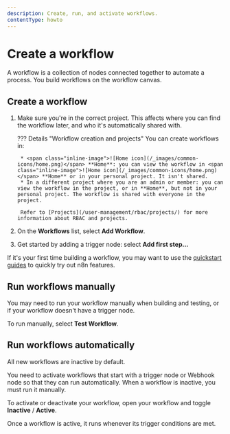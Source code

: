 ```yaml
---
description: Create, run, and activate workflows.
contentType: howto
---
```


# Create a workflow

A workflow is a collection of nodes connected together to automate a process. You build workflows on the workflow canvas.

## Create a workflow

1. Make sure you're in the correct project. This affects where you can find the workflow later, and who it's automatically shared with.

    ??? Details "Workflow creation and projects"
		You can create workflows in:
		
		* <span class="inline-image">![Home icon](/_images/common-icons/home.png)</span> **Home**: you can view the workflow in <span class="inline-image">![Home icon](/_images/common-icons/home.png)</span> **Home** or in your personal project. It isn't shared.
		* In a different project where you are an admin or member: you can view the workflow in the project, or in **Home**, but not in your personal project. The workflow is shared with everyone in the project.

		Refer to [Projects](/user-management/rbac/projects/) for more information about RBAC and projects.
 
1. On the **Workflows** list, select **Add Workflow**.
1. Get started by adding a trigger node: select **Add first step...**

If it's your first time building a workflow, you may want to use the [quickstart guides](/try-it-out/) to quickly try out n8n features.

## Run workflows manually

You may need to run your workflow manually when building and testing, or if your workflow doesn't have a trigger node. 

To run manually, select **Test Workflow**.

## Run workflows automatically

All new workflows are inactive by default.

You need to activate workflows that start with a trigger node or Webhook node so that they can run automatically. When a workflow is inactive, you must run it manually.

To activate or deactivate your workflow, open your workflow and toggle **Inactive** / **Active**.

Once a workflow is active, it runs whenever its trigger conditions are met.
